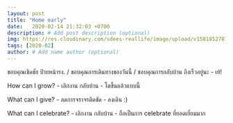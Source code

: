 ```yaml
---
layout: post
title: "Home early"
date:   2020-02-14 21:32:03 +0700
description: # Add post description (optional)
img: https://res.cloudinary.com/sdees-reallife/image/upload/v1581852787/20200216_183155-COLLAGE.jpg # Add image post (optional)
tags: [2020-02]
author: # Add name author (optional)
---
```

ขอบคุณเชิดชัย ป้ายหน้ารง. / ขอบคุณการเดินทางของวันนี้ / ขอบคุณการกลับบ้าน ถึงเร็วอยู่นะ - เย้!

<i class="fa fa-child" style="color:plum"></i>

How can I grow? - เลิกงาน กลับบ้าน - โตขึ้นแล้วแบบนี้

What can I give? - ลดการจราจรติดขัด - ลงเดิน :)

What can I celebrate? - เลิกงาน กลับบ้าน - ถือเป็นการ celebrate ที่ยอดเยี่ยมมาก
